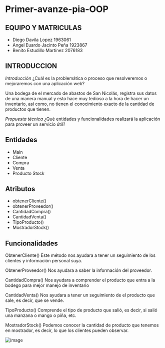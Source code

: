 # Primer-avanze-pia-OOP
**EQUIPO Y MATRICULAS** 
-      
   
 - Diego Davila Lopez                         1963061
- Angel Euardo Jacinto Peña                  1923867
- Benito Estudillo Martínez                  2076183


**INTRODUCCION**
-
*Introducción*
¿Cuál es la problemática o proceso que resolveremos o mejoraremos con una aplicación web?

Una bodega de el mercado de abastos de San Nicolás, registra sus datos de una manera manual y esto hace muy tedioso a la hora de hacer un inventario, así como, no tienen el conocimiento exacto de la cantidad de productos que tienen.

*Propuesta técnica*
¿Qué entidades y funcionalidades realizará la aplicación para proveer un servicio útil?

## Entidades
- Main
 - Cliente
- Compra
- Venta
- Producto
Stock
## Atributos
 - obtenerCliente()
 - obtenerProveedor()
- CantidadCompra()
-  CantidadVenta()
 - TipoProducto()
- MostradorStock()
## Funcionalidades
 ObtenerCliente() Este método nos ayudara a tener un seguimiento de los clientes y información personal suya.
 
 ObtenerProveedor() Nos ayudara a saber la información del proveedor.
 
CantidadCompra() Nos ayudara a comprender el producto que entra a la bodego para mejor manejo de inventario

 CantidadVenta() Nos ayudara a tener un seguimiento de el producto que sale, es decir, que se vende.
 
 TipoProducto() Comprende el tipo de producto que salió, es decir, si salió una manzana o mango o piña, etc.
 
 MostradorStock() Podemos conocer la cantidad de producto que tenemos en mostrador, es decir, lo que los clientes pueden observar.
 
 
![image](https://user-images.githubusercontent.com/62929033/131924651-fdaca36f-c029-430c-bf95-4755dcc897db.png)

